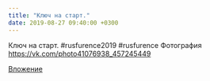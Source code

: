 ```yaml
---
title: "Ключ на старт."
date: 2019-08-27 09:40:00 +0300
---
```


Ключ на старт.
#rusfurence2019
#rusfurence
Фотография
https://vk.com/photo41076938_457245449

[Вложение](https://vk.com/photo41076938_457245449)

